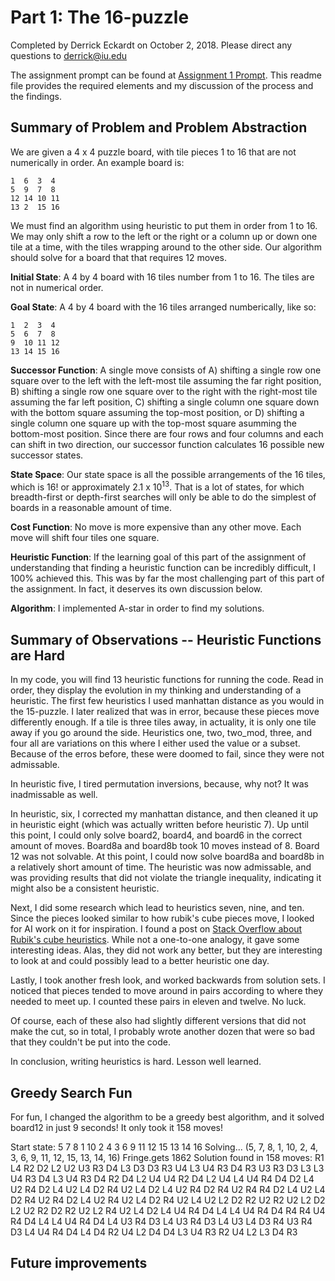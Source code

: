 # Part 1: The 16-puzzle

Completed by Derrick Eckardt on October 2, 2018.  Please direct any questions to [derrick@iu.edu](mailto:derrick@iu.edu)

The assignment prompt can be found at [Assignment 1 Prompt](https://github.iu.edu/cs-b551-fa2018/derrick-a1/blob/master/a1-v2.pdf).  This readme file provides the required elements and my discussion of the process and the findings.

## Summary of Problem and Problem Abstraction

We are given a 4 x 4 puzzle board, with tile pieces 1 to 16 that are not numerically in order.  An example board is:

    1  6  3  4
    5  9  7  8
    12 14 10 11
    13 2  15 16

We must find an algorithm using heuristic to put them in order from 1 to 16.  We may only shift a row to the left or the right or a column up or down one tile at a time, with the tiles wrapping around to the other side.  Our algorithm should solve for a board that that requires 12 moves.


**Initial State**: A 4 by 4 board with 16 tiles number from 1 to 16.  The tiles are not in numerical order.

**Goal State**: A 4 by 4 board with the 16 tiles arranged numberically, like so:

    1  2  3  4
    5  6  7  8
    9  10 11 12
    13 14 15 16

**Successor Function**: A single move consists of A) shifting a single row one square over to the left with the left-most tile assuming the far right position, B) shifting a single row one square over to the right with the right-most tile assuming the far left position, C) shifting a single column one square down with the bottom square assuming the top-most position, or D) shifting a single column one square up with the top-most square asumming the bottom-most position.  Since there are four rows and four columns and each can shift in two direction, our successor function calculates 16 possible new successor states.

**State Space**: Our state space is all the possible arrangements of the 16 tiles, which is 16! or approximately 2.1 x 10<sup>13</sup>.  That is a lot of states, for which breadth-first or depth-first searches will only be able to do the simplest of boards in a reasonable amount of time.

**Cost Function**:  No move is more expensive than any other move.  Each move will shift four tiles one square.

**Heuristic Function**: If the learning goal of this part of the assignment of understanding that finding a heuristic function can be incredibly difficult, I 100% achieved this. This was by far the most challenging part of this part of the assignment.  In fact, it deserves its own discussion below.

**Algorithm**: I implemented A-star in order to find my solutions.

## Summary of Observations -- Heuristic Functions are Hard

In my code, you will find 13 heuristic functions for running the code.  Read in order, they display the evolution in my thinking and understanding of a heuristic.  The first few heuristics I used manhattan distance as you would in the 15-puzzle.  I later realized that was in error, because these pieces move differently enough.  If a tile is three tiles away, in actuality, it is only one tile away if you go around the side.  Heuristics one, two, two_mod, three, and four all are variations on this where I either used the value or a subset.  Because of the erros before, these were doomed to fail, since they were not admissable.

In heuristic five, I tired permutation inversions, because, why not?  It was inadmissable as well.

In heuristic, six, I corrected my manhattan distance, and then cleaned it up in heuristic eight (which was actually written before heuristic 7).  Up until this point, I could only solve board2, board4, and board6 in the correct amount of moves. Board8a and board8b took 10 moves instead of 8.  Board 12 was not solvable.  At this point, I could now solve board8a and board8b in a relatively short amount of time.  The heuristic was now admissable, and was providing results that did not violate the triangle inequality, indicating it might also be a consistent heuristic.

Next, I did some research which lead to heuristics seven, nine, and ten.  Since the pieces looked similar to how rubik's cube pieces move, I looked for AI work on it for inspiration.  I found a post on [Stack Overflow about Rubik's cube heuristics](https://stackoverflow.com/questions/36490073/heuristic-for-rubiks-cube).  While not a one-to-one analogy, it gave some interesting ideas.  Alas, they did not work any better, but they are interesting to look at and could possibly lead to a better heuristic one day.

Lastly, I took another fresh look, and worked backwards from solution sets. I noticed that pieces tended to move around in pairs according to where they needed to meet up.  I counted these pairs in eleven and twelve.  No luck.

Of course, each of these also had slightly different versions that did not make the cut, so in total, I probably wrote another dozen that were so bad that they couldn't be put into the code.

In conclusion, writing heuristics is hard.  Lesson well learned.

## Greedy Search Fun

For fun, I changed the algorithm to be a greedy best algorithm, and it solved board12 in just 9 seconds! It only took it 158 moves!

Start state: 
  5   7   8   1
 10   2   4   3
  6   9  11  12
 15  13  14  16
Solving...
(5, 7, 8, 1, 10, 2, 4, 3, 6, 9, 11, 12, 15, 13, 14, 16)
Fringe.gets  1862
Solution found in 158 moves:
 R1 L4 R2 D2 L2 U2 U3 R3 D4 L3 D3 D3 R3 U4 L3 U4 R3 D4 R3 U3 R3 D3 L3 L3 U4 R3
 D4 L3 U4 R3 D4 R2 D4 L2 U4 U4 R2 D4 L2 U4 L4 U4 R4 D4 D2 L4 U2 R4 D2 L4 U2 L4
 D2 R4 U2 L4 D2 L4 U2 R4 D2 R4 U2 R4 R4 D2 L4 U2 L4 D2 R4 U2 R4 D2 L4 U2 R4 U2
 L4 D2 R4 U2 L4 U2 L2 D2 R2 U2 R2 U2 L2 D2 L2 U2 R2 D2 R2 U2 L2 R4 U2 L4 D2 L4
 U4 R4 D4 L4 L4 U4 R4 D4 R4 R4 U4 R4 D4 L4 L4 U4 R4 D4 L4 U3 R4 D3 L4 U3 R4 D3
 L4 U3 L4 D3 R4 U3 R4 D3 L4 U4 R4 D4 L4 D4 R2 U4 L2 D4 D4 L3 U4 R3 R2 U4 L2 L3
 D4 R3
 



## Future improvements